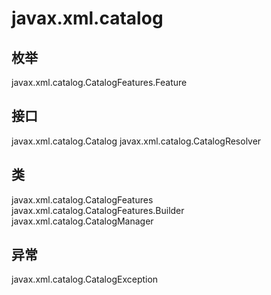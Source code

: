 # javax.xml.catalog

## 枚举

javax.xml.catalog.CatalogFeatures.Feature

## 接口

javax.xml.catalog.Catalog
javax.xml.catalog.CatalogResolver

## 类

javax.xml.catalog.CatalogFeatures
javax.xml.catalog.CatalogFeatures.Builder
javax.xml.catalog.CatalogManager

## 异常

javax.xml.catalog.CatalogException




